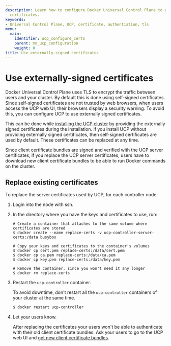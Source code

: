 ```yaml
---
description: Learn how to configure Docker Universal Control Plane to use your own
  certificates.
keywords:
- Universal Control Plane, UCP, certificate, authentiation, tls
menu:
  main:
    identifier: ucp_configure_certs
    parent: mn_ucp_configuration
    weight: 0
title: Use externally-signed certificates
---
```


# Use externally-signed certificates

Docker Universal Control Plane uses TLS to encrypt the traffic between users
and your cluster. By default this is done using self-signed certificates.
Since self-signed certificates are not trusted by web browsers, when users
access the UCP web UI, their browsers display a security warning. To avoid this,
you can configure UCP to use externally signed certificates.

This can be done while
[installing the UCP cluster](../installation/install-production.md) by
providing the externally signed certificates during the installation.
If you install UCP without providing externally signed certificates, then
self-signed certificates are used by default. These certificates can be replaced
at any time.

Since client certificate bundles are signed and verified with the UCP server
certificates, if you replace the UCP server certificates, users have to
download new client certificate bundles to be able to run Docker commands on
the cluster.

## Replace existing certificates

To replace the server certificates used by UCP, for each controller node:

1.  Login into the node with ssh.
2.  In the directory where you have the keys and certificates to use, run:

    ```none
    # Create a container that attaches to the same volume where certificates are stored
    $ docker create --name replace-certs -v ucp-controller-server-certs:/data busybox

    # Copy your keys and certificates to the container's volumes
    $ docker cp cert.pem replace-certs:/data/cert.pem
    $ docker cp ca.pem replace-certs:/data/ca.pem
    $ docker cp key.pem replace-certs:/data/key.pem

    # Remove the container, since you won't need it any longer
    $ docker rm replace-certs
    ```

3.  Restart the `ucp-controller` container.

    To avoid downtime, don't restart all the `ucp-controller` containers of
    your cluster at the same time.

    ```bash
    $ docker restart ucp-controller
    ```

4.  Let your users know.

    After replacing the certificates your users won't be able to authenticate
    with their old client certificate bundles. Ask your users to go to the UCP
    web UI and [get new client certificate bundles](../access-ucp/cli-based-access.md).
